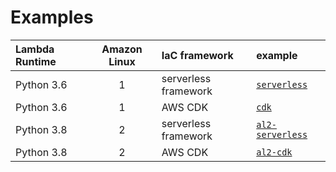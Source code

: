Examples
===

| Lambda Runtime | Amazon Linux | IaC framework        | example           |
|:---------------|:------------:|:---------------------|:------------------|
| Python 3.6     |      1       | serverless framework | [`serverless`](./serverless)     |
| Python 3.6     |      1       | AWS CDK              | [`cdk`](./cdk)            |
| Python 3.8     |      2       | serverless framework | [`al2-serverless`](./al2-serverless) |
| Python 3.8     |      2       | AWS CDK              | [`al2-cdk`](./al2-cdk)        |